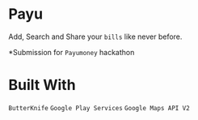 # Payu

Add, Search and Share your `bills` like never before.

*Submission for `Payumoney` hackathon

# Built With

`ButterKnife` `Google Play Services` `Google Maps API V2`

